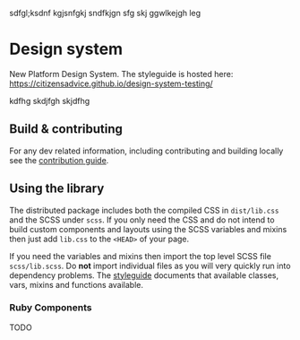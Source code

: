 sdfgl;ksdnf kgjsnfgkj sndfkjgn sfg
skj ggwlkejgh leg 



# Design system

New Platform Design System. The styleguide is hosted here: https://citizensadvice.github.io/design-system-testing/

kdfhg skdjfgh skjdfhg 

## Build & contributing

For any dev related information, including contributing and building locally see the [contribution guide](CONTRIBUTING.md).

## Using the library

The distributed package includes both the compiled CSS in `dist/lib.css` and the SCSS under `scss`. If you only need the CSS and do not intend to build custom components and layouts using the SCSS variables and mixins then just add `lib.css` to the `<HEAD>` of your page.

If you need the variables and mixins then import the top level SCSS file `scss/lib.scss`. Do **not** import individual files as you will very quickly run into dependency problems. The [styleguide](https://citizensadvice.github.io/design-system-testing/) documents that available classes, vars, mixins and functions available.

### Ruby Components

TODO
